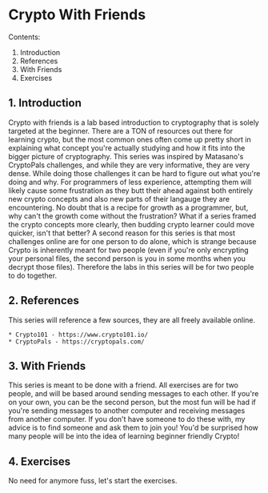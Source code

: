 Crypto With Friends
============

Contents:

1. Introduction
2. References
3. With Friends
4. Exercises


## 1. Introduction ##

Crypto with friends is a lab based introduction to cryptography that is solely targeted at the beginner. There are a TON of resources out there for learning crypto, but the most common ones often come up pretty short in explaining what concept you're actually studying and how it fits into the bigger picture of cryptography. This series was inspired by Matasano's CryptoPals challenges, and while they are very informative, they are very dense. While doing those challenges it can be hard to figure out what you're doing and why. For programmers of less experience, attempting them will likely cause some frustration as they butt their ahead against both entirely new crypto concepts and also new parts of their langauge they are encountering. No doubt that is a recipe for growth as a programmer, but, why can't the growth come without the frustration? What if a series framed the crypto concepts more clearly, then budding crypto learner could move quicker, isn't that better? A second reason for this series is that most challenges online are for one person to do alone, which is strange because Crypto is inherently meant for two people (even if you're only encrypting your personal files, the second person is you in some months when you decrypt those files). Therefore the labs in this series will be for two people to do together.

## 2. References ##

This series will reference a few sources, they are all freely available online.

    * Crypto101 - https://www.crypto101.io/ 
    * CryptoPals - https://cryptopals.com/

## 3. With Friends ##

This series is meant to be done with a friend. All exercises are for two people, and will be based around sending messages to each other. If you're on your own, you can be the second person, but the most fun will be had if you're sending messages to another computer and receiving messages from another computer. If you don't have someone to do these with, my advice is to find someone and ask them to join you! You'd be surprised how many people will be into the idea of learning beginner friendly Crypto!

## 4. Exercises ##

No need for anymore fuss, let's start the exercises.





